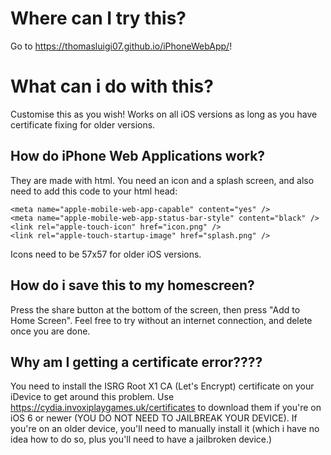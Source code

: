 # Where can I try this?
Go to https://thomasluigi07.github.io/iPhoneWebApp/!
# What can i do with this?
Customise this as you wish! Works on all iOS versions as long as you have certificate fixing for older versions.
## How do iPhone Web Applications work?
They are made with html. You need an icon and a splash screen, and also need to add this code to your html head:
```
<meta name="apple-mobile-web-app-capable" content="yes" />
<meta name="apple-mobile-web-app-status-bar-style" content="black" />
<link rel="apple-touch-icon" href="icon.png" />
<link rel="apple-touch-startup-image" href="splash.png" />
```
Icons need to be 57x57 for older iOS versions.
## How do i save this to my homescreen?
Press the share button at the bottom of the screen, then press "Add to Home Screen". Feel free to try without an internet connection, and delete once you are done.
## Why am I getting a certificate error????
You need to install the ISRG Root X1 CA (Let's Encrypt) certificate on your iDevice to get around this problem. Use https://cydia.invoxiplaygames.uk/certificates to download them if you're on iOS 6 or newer (YOU DO NOT NEED TO JAILBREAK YOUR DEVICE). If you're on an older device, you'll need to manually install it (which i have no idea how to do so, plus you'll need to have a jailbroken device.)
